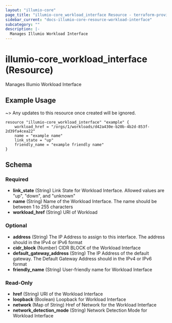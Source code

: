```yaml
---
layout: "illumio-core"
page_title: "illumio-core_workload_interface Resource - terraform-provider-illumio-core"
sidebar_current: "docs-illumio-core-resource-workload-interface"
subcategory: ""
description: |-
  Manages Illumio Workload Interface
---
```


# illumio-core_workload_interface (Resource)

Manages Illumio Workload Interface


Example Usage
------------

~> Any updates to this resource once created will be ignored.

```hcl
resource "illumio-core_workload_interface" "example" {
    workload_href = "/orgs/1/workloads/d42a430e-b20b-4b2d-853f-2d39fa4cea22"
    name = "example name"
    link_state = "up"
    friendly_name = "example friendly name"
}
```

## Schema

### Required

- **link_state** (String) Link State for Workload Interface. Allowed values are "up", "down", and "unknown"
- **name** (String) Name of the Workload Interface. The name should be between 1 to 255 characters
- **workload_href** (String) URI of Workload

### Optional

- **address** (String) The IP Address to assign to this interface. The address should in the IPv4 or IPv6 format
- **cidr_block** (Number) CIDR BLOCK of the Workload Interface
- **default_gateway_address** (String) The IP Address of the default gateway. The Default Gateway Address should in the IPv4 or IPv6 format
- **friendly_name** (String) User-friendly name for Workload Interface

### Read-Only

- **href** (String) URI of the Workload Interface
- **loopback** (Boolean) Loopback for Workload Interface
- **network** (Map of String) Href of Network for the Workload Interface
- **network_detection_mode** (String) Network Detection Mode for Workload Interface


